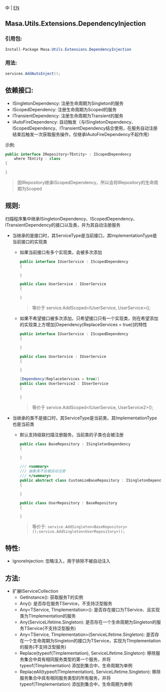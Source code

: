 中 | [EN](README.md)

## Masa.Utils.Extensions.DependencyInjection

### 引用包:

```c#
Install-Package Masa.Utils.Extensions.DependencyInjection
```
### 用法:

```C#
services.AddAutoInject();
```

## 依赖接口:

* ISingletonDependency: 注册生命周期为Singleton的服务
* IScopedDependency: 注册生命周期为Scoped的服务
* ITransientDependency: 注册生命周期为Transient的服务
* IAutoFireDependency: 自动触发（与ISingletonDependency、IScopedDependency、ITransientDependency结合使用，在服务自动注册结束后触发一次获取服务操作，仅继承IAutoFireDependency不起作用）

示例:

```c#
public interface IRepository<TEntity> : IScopedDependency
    where TEntity : class
{

}
```

> 因IRepository<TEntity>继承IScopedDependency，所以会将IRepository<TEntity>的生命周期为Scoped

## 规则:

扫描程序集中继承ISingletonDependency、IScopedDependency、ITransientDependency的接口以及类，并为其自动注册服务

* 当继承的是接口时，其ServiceType是当前接口，其ImplementationType是当前接口的实现类
  * 如果当前接口有多个实现类，会被多次添加

    ``` C#
    public interface IUserService : IScopedDependency
    {

    }

    public class UserService : IUserService
    {

    }
    ```
    > 等价于 service.AddScoped<IUserService, UserService>();

  * 如果不希望接口被多次添加，只希望接口只有一个实现类，则在希望添加的实现类上方增加[Dependency(ReplaceServices = true)]的特性

    ``` C#
    public interface IUserService : IScopedDependency
    {

    }

    public class UserService : IUserService
    {

    }

    [Dependency(ReplaceServices = true)]
    public class UserService2 : IUserService
    {

    }
    ```
    > 等价于 service.AddScoped<IUserService, UserService2>();

* 当继承的类不是接口时，其ServiceType是当前类，其ImplementationType也是当前类
  * 默认支持级联扫描注册服务，当前类的子类也会被注册

    ``` C#
    public class BaseRepository : ISingletonDependency
    {

    }

    /// <summary>
    /// 抽象类不会被自动注册
    /// </summary>
    public abstract class CustomizeBaseRepository : ISingletonDependency
    {

    }

    public class UserRepository : BaseRepository
    {

    }
    ```

    > 等价于: `service.AddSingleton<BaseRepository>();service.AddSingleton<UserRepository>();`

## 特性:

* IgnoreInjection: 忽略注入，用于排除不被自动注入

## 方法:

* 扩展IServiceCollection
  * GetInstance<TService>(): 获取服务T的实例
  * Any<TService>(): 是否存在服务TService，不支持泛型服务
  * Any<TService, TImplementation>(): 是否存在接口为TService、且实现类为TImplementation的服务
  * Any<TService>(ServiceLifetime.Singleton): 是否存在一个生命周期为Singleton的服务TService(不支持泛型服务)
  * Any<TService, TImplementation>(ServiceLifetime.Singleton): 是否存在一个生命周期为Singleton的接口为TService，实现为TImplementation的服务(不支持泛型服务)
  * Replace<TService>(typeof(TImplementation), ServiceLifetime.Singleton): 移除服务集合中具有相同服务类型的第一个服务，并将 typeof(TImplementation) 添加到集合中，生命周期为单例
  * ReplaceAll<TService>(typeof(TImplementation), ServiceLifetime.Singleton): 移除服务集合中具有相同服务类型的所有服务，并将 typeof(TImplementation) 添加到集合中，生命周期为单例